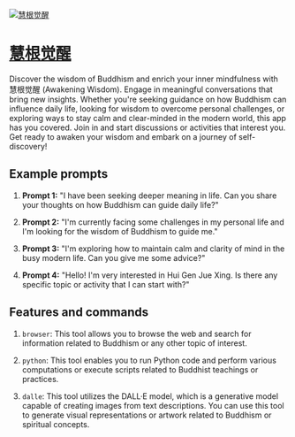 [![慧根觉醒](https://files.oaiusercontent.com/file-kVMbofO6b8prR10uNue25kXA?se=2123-10-17T08%3A18%3A52Z&sp=r&sv=2021-08-06&sr=b&rscc=max-age%3D31536000%2C%20immutable&rscd=attachment%3B%20filename%3D19a87ea5-7017-4c9b-ac3f-9e3f3e446aef.png&sig=XmDAhV8p5BgxvaVJBGai%2B1XmMTZlZbhFvmsX3vdmTQY%3D)](https://chat.openai.com/g/g-tD5LYKe0p-hui-gen-jue-xing)

# [慧根觉醒](https://chat.openai.com/g/g-tD5LYKe0p-hui-gen-jue-xing)

Discover the wisdom of Buddhism and enrich your inner mindfulness with 慧根觉醒 (Awakening Wisdom). Engage in meaningful conversations that bring new insights. Whether you're seeking guidance on how Buddhism can influence daily life, looking for wisdom to overcome personal challenges, or exploring ways to stay calm and clear-minded in the modern world, this app has you covered. Join in and start discussions or activities that interest you. Get ready to awaken your wisdom and embark on a journey of self-discovery!

## Example prompts

1. **Prompt 1:** "I have been seeking deeper meaning in life. Can you share your thoughts on how Buddhism can guide daily life?"

2. **Prompt 2:** "I'm currently facing some challenges in my personal life and I'm looking for the wisdom of Buddhism to guide me."

3. **Prompt 3:** "I'm exploring how to maintain calm and clarity of mind in the busy modern life. Can you give me some advice?"

4. **Prompt 4:** "Hello! I'm very interested in Hui Gen Jue Xing. Is there any specific topic or activity that I can start with?"

## Features and commands

1. `browser`: This tool allows you to browse the web and search for information related to Buddhism or any other topic of interest.

2. `python`: This tool enables you to run Python code and perform various computations or execute scripts related to Buddhist teachings or practices.

3. `dalle`: This tool utilizes the DALL·E model, which is a generative model capable of creating images from text descriptions. You can use this tool to generate visual representations or artwork related to Buddhism or spiritual concepts.